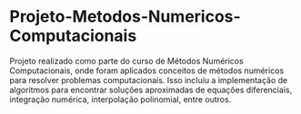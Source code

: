 # Projeto-Metodos-Numericos-Computacionais
  Projeto realizado como parte do curso de Métodos Numéricos Computacionais, onde foram aplicados conceitos de métodos numéricos para resolver problemas computacionais. Isso incluiu a implementação de algoritmos para encontrar soluções aproximadas de equações diferenciais, integração numérica, interpolação polinomial, entre outros.
